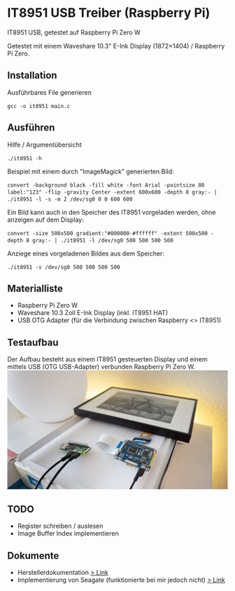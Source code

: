 # IT8951 USB Treiber (Raspberry Pi) 
IT8951 USB, getestet auf Raspberry Pi Zero W

Getestet mit einem Waveshare 10.3" E-Ink Display (1872×1404) / Raspberry Pi Zero.

## Installation
Ausführbares File generieren
```
gcc -o it8951 main.c
```
## Ausführen

Hilfe / Argumentübersicht
```
./it8951 -h
```
Beispiel mit einem durch "ImageMagick" generierten Bild:
```
convert -background black -fill white -font Arial -pointsize 80 label:"123" -flip -gravity Center -extent 600x600 -depth 8 gray:- | ./it8951 -l -s -m 2 /dev/sg0 0 0 600 600
```
Ein Bild kann auch in den Speicher des IT8951 vorgeladen werden, ohne anzeigen auf dem Display:
```
convert -size 500x500 gradient:"#000000-#ffffff" -extent 500x500 -depth 8 gray:- | ./it8951 -l /dev/sg0 500 500 500 500
```

Anziege eines vorgeladenen Bildes aus dem Speicher:
```
./it8951 -s /dev/sg0 500 500 500 500
```

## Materialliste
* Raspberry Pi Zero W
* Waveshare 10.3 Zoll E-Ink Display (inkl. IT8951 HAT)
* USB OTG Adapter (für die Verbindung zwischen Raspberry <> IT8951)

## Testaufbau
Der Aufbau besteht aus einem IT8951 gesteuerten Display und einem mittels USB (OTG USB-Adapter) verbunden Raspberry Pi Zero W. 
<img src="./doc/aufbau.jpg"/>

## TODO
* Register schreiben / auslesen
* Image Buffer Index implementieren

## Dokumente
* Herstellerdokumentation  [> Link](https://www.waveshare.com/w/upload/c/c9/IT8951_USB_ProgrammingGuide_v.0.4_20161114.pdf)
* Implementierung von Seagate (funktionierte bei mir jedoch nicht)  [> Link](https://github.com/Seagate/it8951/)


